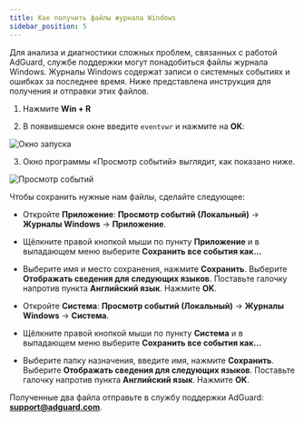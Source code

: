 ```yaml
---
title: Как получить файлы журнала Windows
sidebar_position: 5
---
```


Для анализа и диагностики сложных проблем, связанных с работой AdGuard, службе поддержки могут понадобиться файлы журнала Windows. Журналы Windows содержат записи о системных событиях и ошибках за последнее время. Ниже представлена инструкция для получения и отправки этих файлов.

1. Нажмите **Win + R**

2. В появившемся окне введите `eventvwr` и нажмите на **OK**:

![Окно запуска](https://cdn.adguard.com/public/Adguard/kb/newscreenshots/En/eng_event_logs_1.png)

3. Окно программы «Просмотр событий» выглядит, как показано ниже.

![Просмотр событий](https://cdn.adguard.com/public/Adguard/kb/newscreenshots/En/eng_event_logs_2.png)

Чтобы сохранить нужные нам файлы, сделайте следующее:

- Откройте **Приложение**: **Просмотр событий (Локальный)** -> **Журналы Windows** -> **Приложение**.

- Щёлкните правой кнопкой мыши по пункту **Приложение** и в выпадающем меню выберите **Сохранить все события как...**

- Выберите имя и место сохранения, нажмите **Сохранить**. Выберите **Отображать сведения для следующих языков**. Поставьте галочку напротив пункта **Английский язык**. Нажмите **OK**.

- Откройте **Система**: **Просмотр событий (Локальный)** -> **Журналы Windows** -> **Система**.

- Щёлкните правой кнопкой мыши по пункту **Система** и в выпадающем меню выберите **Сохранить все события как...**

- Выберите папку назначения, введите имя, нажмите **Сохранить**. Выберите **Отображать сведения для следующих языков**. Поставьте галочку напротив пункта **Английский язык**. Нажмите **OK**.

Полученные два файла отправьте в службу поддержки AdGuard: **support@adguard.com**.
